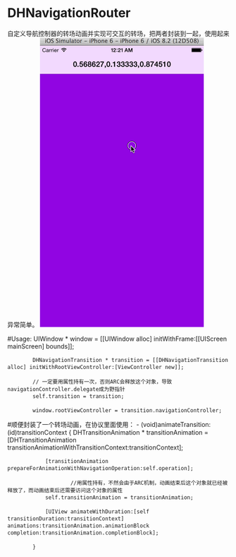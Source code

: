 # DHNavigationRouter
自定义导航控制器的转场动画并实现可交互的转场，把两者封装到一起，使用起来异常简单。
![pic1](https://github.com/DHUsesAll/GitImages/blob/master/DHNavigationRouter/1.gif)

#Usage:
            UIWindow * window = [[UIWindow alloc] initWithFrame:[[UIScreen mainScreen] bounds]];
            
            DHNavigationTransition * transition = [[DHNavigationTransition alloc] initWithRootViewController:[ViewController new]];
            
            // 一定要用属性持有一次，否则ARC会释放这个对象，导致navigationController.delegate成为野指针
            self.transition = transition;
            
            window.rootViewController = transition.navigationController;
            

#顺便封装了一个转场动画，在协议里面使用：
            - (void)animateTransition:(id<UIViewControllerContextTransitioning>)transitionContext
            {
                DHTransitionAnimation * transitionAnimation = [DHTransitionAnimation transitionAnimationWithTransitionContext:transitionContext];
                
                [transitionAnimation prepareForAnimationWithNavigationOperation:self.operation];
                
                        //用属性持有，不然会由于ARC机制，动画结束后这个对象就已经被释放了，而动画结束后还需要访问这个对象的属性
                self.transitionAnimation = transitionAnimation;
                
                [UIView animateWithDuration:[self transitionDuration:transitionContext] animations:transitionAnimation.animationBlock completion:transitionAnimation.completionBlock];
                
            }
